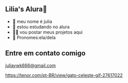 ## Lilia's Alura🌷
- 🌸 meu nome é julia
- 🐼 estou estudando no alura
- 🍪🥛 vou postar meus projetos aqui
- 🩷 Pronomes:ela/dela


## Entre em contato comigo
juliaywk666@gmail.com


https://tenor.com/pt-BR/view/gato-celeste-gif-27617022
